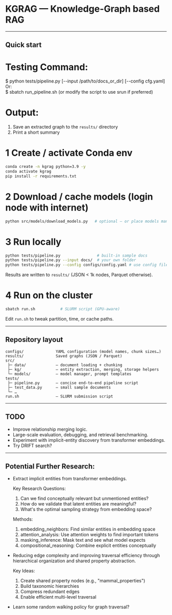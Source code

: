 #  KGRAG — Knowledge-Graph based RAG


---

## Quick start

# Testing Command:
$ python tests/pipeline.py [--input /path/to/docs_or_dir] [--config cfg.yaml]  
Or:  
$ sbatch run_pipeline.sh (or modify the script to use srun if preferred)

# Output:
1. Save an extracted graph to the `results/` directory
2. Print a short summary

# 1  Create / activate Conda env
```bash
conda create -n kgrag python=3.9 -y
conda activate kgrag
pip install -r requirements.txt
```

# 2  Download / cache models (login node with internet)
```bash
python src/models/download_models.py   # optional – or place models manually in $HF_HUB_CACHE
```

# 3  Run locally
```bash
python tests/pipeline.py                # built-in sample docs
python tests/pipeline.py --input docs/  # your own folder
python tests/pipeline.py --config configs/config.yaml # use config file
```
Results are written to `results/` (JSON < 1k nodes, Parquet otherwise).

# 4  Run on the cluster
```bash
sbatch run.sh           # SLURM script (GPU-aware)
```
Edit `run.sh` to tweak partition, time, or cache paths.

---

##  Repository layout
```
configs/              YAML configuration (model names, chunk sizes…)
results/              Saved graphs (JSON / Parquet)
src/
 ├─ data/             – document loading + chunking
 ├─ kg/               – entity extraction, merging, storage helpers
 └─ models/           – model manager, prompt templates
tests/
 ├─ pipeline.py       – concise end-to-end pipeline script
 ├─ test_data.py      – small sample documents
 └─ …
run.sh                – SLURM submission script
```

---


##  TODO
- Improve relationship merging logic.
- Large-scale evaluation, debugging, and retrieval benchmarking.
- Experiment with implicit-entity discovery from transformer embeddings.
- Try DRIFT search?


---


## Potential Further Research:
- Extract implicit entities from transformer embeddings.
    
    Key Research Questions:
    1. Can we find conceptually relevant but unmentioned entities?
    2. How do we validate that latent entities are meaningful?
    3. What's the optimal sampling strategy from embedding space?

    Methods:
    1. embedding_neighbors: Find similar entities in embedding space
    2. attention_analysis: Use attention weights to find important tokens
    3. masking_inference: Mask text and see what model expects
    4. compositional_reasoning: Combine explicit entities conceptually

- Reducing edge complexity and improving traversal efficiency through hierarchical organization and shared property abstraction.

    Key Ideas:
    1. Create shared property nodes (e.g., "mammal_properties")
    2. Build taxonomic hierarchies  
    3. Compress redundant edges
    4. Enable efficient multi-level traversal

- Learn some random walking policy for graph traversal?